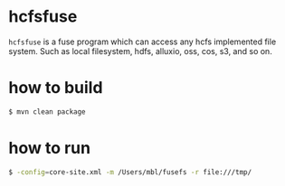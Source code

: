 # hcfsfuse

`hcfsfuse` is a fuse program which can access any hcfs implemented file system.
Such as local filesystem, hdfs, alluxio, oss, cos, s3, and so on.

# how to build

```bash
$ mvn clean package
```

# how to run

```bash
$ -config=core-site.xml -m /Users/mbl/fusefs -r file:///tmp/
```